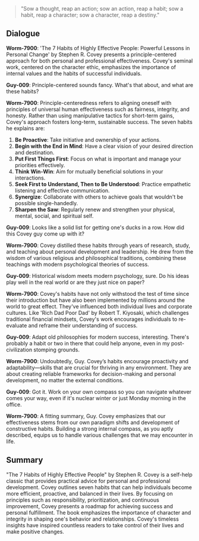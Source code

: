 > "Sow a thought, reap an action; sow an action, reap a habit; sow a habit, reap a character; sow a character, reap a destiny."

## Dialogue
**Worm-7900**: 'The 7 Habits of Highly Effective People: Powerful Lessons in Personal Change' by Stephen R. Covey presents a principle-centered approach for both personal and professional effectiveness. Covey's seminal work, centered on the character ethic, emphasizes the importance of internal values and the habits of successful individuals.

**Guy-009**: Principle-centered sounds fancy. What's that about, and what are these habits?

**Worm-7900**: Principle-centeredness refers to aligning oneself with principles of universal human effectiveness such as fairness, integrity, and honesty. Rather than using manipulative tactics for short-term gains, Covey's approach fosters long-term, sustainable success. The seven habits he explains are:

1. **Be Proactive**: Take initiative and ownership of your actions.
2. **Begin with the End in Mind**: Have a clear vision of your desired direction and destination.
3. **Put First Things First**: Focus on what is important and manage your priorities effectively.
4. **Think Win-Win**: Aim for mutually beneficial solutions in your interactions.
5. **Seek First to Understand, Then to Be Understood**: Practice empathetic listening and effective communication.
6. **Synergize**: Collaborate with others to achieve goals that wouldn't be possible single-handedly.
7. **Sharpen the Saw**: Regularly renew and strengthen your physical, mental, social, and spiritual self.

**Guy-009**: Looks like a solid list for getting one's ducks in a row. How did this Covey guy come up with it?

**Worm-7900**: Covey distilled these habits through years of research, study, and teaching about personal development and leadership. He drew from the wisdom of various religious and philosophical traditions, combining these teachings with modern psychological theories of success.

**Guy-009**: Historical wisdom meets modern psychology, sure. Do his ideas play well in the real world or are they just nice on paper?

**Worm-7900**: Covey's habits have not only withstood the test of time since their introduction but have also been implemented by millions around the world to great effect. They've influenced both individual lives and corporate cultures. Like 'Rich Dad Poor Dad' by Robert T. Kiyosaki, which challenges traditional financial mindsets, Covey's work encourages individuals to re-evaluate and reframe their understanding of success.

**Guy-009**: Adapt old philosophies for modern success, interesting. There's probably a habit or two in there that could help anyone, even in my post-civilization stomping grounds.

**Worm-7900**: Undoubtedly, Guy. Covey’s habits encourage proactivity and adaptability—skills that are crucial for thriving in any environment. They are about creating reliable frameworks for decision-making and personal development, no matter the external conditions.

**Guy-009**: Got it. Work on your own compass so you can navigate whatever comes your way, even if it's nuclear winter or just Monday morning in the office.

**Worm-7900**: A fitting summary, Guy. Covey emphasizes that our effectiveness stems from our own paradigm shifts and development of constructive habits. Building a strong internal compass, as you aptly described, equips us to handle various challenges that we may encounter in life.

## Summary
"The 7 Habits of Highly Effective People" by Stephen R. Covey is a self-help classic that provides practical advice for personal and professional development. Covey outlines seven habits that can help individuals become more efficient, proactive, and balanced in their lives. By focusing on principles such as responsibility, prioritization, and continuous improvement, Covey presents a roadmap for achieving success and personal fulfillment. The book emphasizes the importance of character and integrity in shaping one's behavior and relationships. Covey's timeless insights have inspired countless readers to take control of their lives and make positive changes.